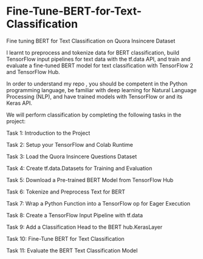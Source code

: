 # Fine-Tune-BERT-for-Text-Classification
Fine tuning BERT for Text Classification on Quora Insincere Dataset

I learnt to preprocess and tokenize data for BERT classification, build TensorFlow input pipelines for text data with the tf.data API, and train and evaluate a fine-tuned BERT model for text classification with TensorFlow 2 and TensorFlow Hub. 

In order to understand my repo , you should be competent in the Python programming language, be familiar with deep learning for Natural Language Processing (NLP), and have trained models with TensorFlow or and its Keras API.

We will perform classification  by completing the following tasks in the project:

Task 1: Introduction to the Project

Task 2:  Setup your TensorFlow and Colab Runtime

Task 3: Load the Quora Insincere Questions Dataset

Task 4: Create tf.data.Datasets for Training and Evaluation

Task 5: Download a Pre-trained BERT Model from TensorFlow Hub

Task 6: Tokenize and Preprocess Text for BERT

Task 7:  Wrap a Python Function into a TensorFlow op for Eager Execution

Task 8: Create a TensorFlow Input Pipeline with tf.data

Task 9: Add a Classification Head to the BERT hub.KerasLayer

Task 10: Fine-Tune BERT for Text Classification

Task 11: Evaluate the BERT Text Classification Model
